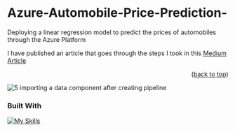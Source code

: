 # Azure-Automobile-Price-Prediction-
Deploying a linear regression model to predict the prices of automobiles through the Azure Platform

I have published an article that goes through the steps I took in this <a href="https://pub.towardsai.net/goal-driven-analytics-using-gcp-and-power-bi-to-visualize-english-premier-league-data-b4e7545bbcfc">Medium Article</a>

<p align="right">(<a href="#readme-top">back to top</a>)</p>

![5  importing a data component after creating pipeline](https://github.com/user-attachments/assets/eee9924b-a9da-47b2-85cc-feb3c03cf67c)



### Built With
[![My Skills](https://skillicons.dev/icons?i=python,azure,vscode)](https://skillicons.dev)
